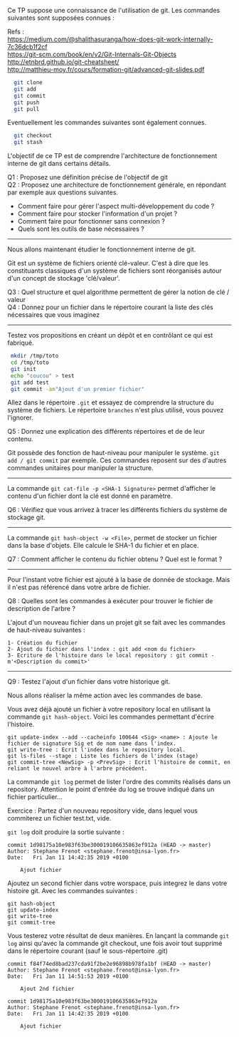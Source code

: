 Ce TP suppose une connaissance de l'utilisation de git. Les commandes suivantes sont supposées connues :

Refs :   
 https://medium.com/@shalithasuranga/how-does-git-work-internally-7c36dcb1f2cf   
 https://git-scm.com/book/en/v2/Git-Internals-Git-Objects   
 http://etnbrd.github.io/git-cheatsheet/   
 http://matthieu-moy.fr/cours/formation-git/advanced-git-slides.pdf

```bash
  git clone
  git add
  git commit
  git push
  git pull
```
Eventuellement les commandes suivantes sont également connues.
```bash
  git checkout
  git stash
```

L'objectif de ce TP est de comprendre l'architecture de fonctionnement interne de git dans certains détails.

Q1 : Proposez une définition précise de l'objectif de git  
Q2 : Proposez une architecture de fonctionnement générale, en répondant par exemple aux questions suivantes.
  - Comment faire pour gérer l'aspect multi-développement du code ?
  - Comment faire pour stocker l'information d'un projet ?
  - Comment faire pour fonctionner sans connexion ?
  - Quels sont les outils de base nécessaires ?

----
Nous allons maintenant étudier le fonctionnement interne de git.

Git est un système de fichiers orienté clé-valeur. C'est à dire que les constituants classiques d'un système de fichiers sont réorganisés autour d'un concept de stockage 'clé/valeur'.

Q3 : Quel structure et quel algorithme permettent de gérer la notion de clé / valeur  
Q4 : Donnez pour un fichier dans le répertoire courant la liste des clés nécessaires que vous imaginez

---
Testez vos propositions en créant un dépôt et en contrôlant ce qui est fabriqué.

```bash
 mkdir /tmp/toto
 cd /tmp/toto
 git init
 echo "coucou" > test
 git add test
 git commit -am"Ajout d'un premier fichier"
```

Allez dans le répertoire `.git` et essayez de comprendre la structure du système de fichiers. Le répertoire `branches` n'est plus utilisé, vous pouvez l'ignorer.

Q5 : Donnez une explication des différents répertoires et de de leur contenu.

Git possède des fonction de haut-niveau pour manipuler le système.
`git add / git commit` par exemple. Ces commandes reposent sur des d'autres commandes unitaires pour manipuler la structure.

---
La commande `git cat-file -p <SHA-1 Signature>` permet d'afficher le contenu d'un fichier dont la clé est donné en paramètre.

Q6 : Vérifiez que vous arrivez à tracer les différents fichiers du système de stockage git.

---
La commande `git hash-object -w <File>`, permet de stocker un fichier dans la base d'objets. Elle calcule le SHA-1 du fichier et en place.

Q7 : Comment afficher le contenu du fichier obtenu ? Quel est le format ?

---
Pour l'instant votre fichier est ajouté à la base de donnée de stockage. Mais il n'est pas référencé dans votre arbre de fichier.

Q8 : Quelles sont les commandes à exécuter pour trouver le fichier de description de l'arbre ?

L'ajout d'un nouveau fichier dans un projet git se fait avec les commandes de haut-niveau suivantes :
```
1- Création du fichier
2- Ajout du fichier dans l'index : git add <nom du fichier>
3- Ecriture de l'histoire dans le local repository : git commit -m'<Description du commit>'
```

---  
Q9 : Testez l'ajout d'un fichier dans votre historique git.

Nous allons réaliser la même action avec les commandes de base.

Vous avez déjà ajouté un fichier à votre repository local en utilisant la commande `git hash-object`. Voici les commandes permettant d'écrire l'histoire.

```
git update-index --add --cacheinfo 100644 <Sig> <name> : Ajoute le fichier de signature Sig et de nom name dans l'index.
git write-tree : Ecrit l'index dans le repository local.
git ls-files --stage : Liste les fichiers de l'index (stage)
git commit-tree <NewSig> -p <PrevSig> : Ecrit l'histoire de commit, en reliant le nouvel arbre à l'arbre précédent.
```

La commande `git log` permet de lister l'ordre des commits réalisés dans un repository. Attention le point d'entrée du log se trouve indiqué dans un fichier particulier...

Exercice :
Partez d'un nouveau repository vide, dans lequel vous commiterez un fichier test.txt, vide.

`git log` doit produire la sortie suivante :
```
commit 1d98175a10e983f63be300019106635863ef912a (HEAD -> master)
Author: Stephane Frenot <stephane.frenot@insa-lyon.fr>
Date:   Fri Jan 11 14:42:35 2019 +0100

    Ajout fichier
```

Ajoutez un second fichier dans votre worspace, puis integrez le dans votre histoire git. Avec les commandes suivantes :

```
git hash-object
git update-index
git write-tree
git commit-tree
```

Vous testerez votre résultat de deux manières. En lançant la commande `git log` ainsi qu'avec la commande git checkout, une fois avoir tout supprimé dans le répertoire courant (sauf le sous-répertoire .git)

```
commit f84f74ed8bad237cda91f2be2e96898b978fa1bf (HEAD -> master)
Author: Stephane Frenot <stephane.frenot@insa-lyon.fr>
Date:   Fri Jan 11 14:51:53 2019 +0100

    Ajout 2nd fichier

commit 1d98175a10e983f63be300019106635863ef912a
Author: Stephane Frenot <stephane.frenot@insa-lyon.fr>
Date:   Fri Jan 11 14:42:35 2019 +0100

    Ajout fichier
```
